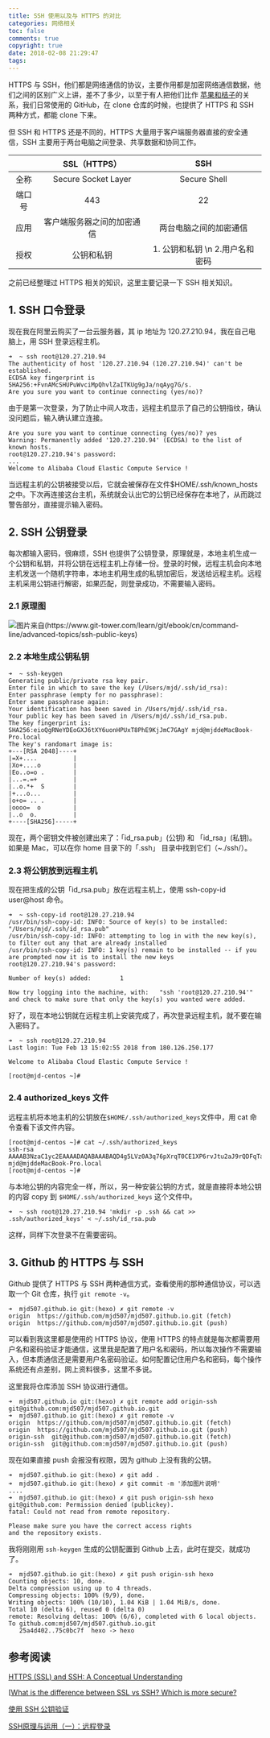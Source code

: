 ```yaml
---
title: SSH 使用以及与 HTTPS 的对比
categories: 网络相关
toc: false
comments: true
copyright: true
date: 2018-02-08 21:29:47
tags:
---
```


HTTPS 与 SSH，他们都是网络通信的协议，主要作用都是加密网络通信数据，他们之间的区别广义上讲，差不了多少，以至于有人把他们比作 [苹果和桔子](https://security.stackexchange.com/questions/1599/what-is-the-difference-between-ssl-vs-ssh-which-is-more-secure)的关系，我们日常使用的 GitHub，在 clone 仓库的时候，也提供了 HTTPS 和 SSH 两种方式，都能 clone 下来。

但 SSH 和 HTTPS 还是不同的，HTTPS 大量用于客户端服务器直接的安全通信，SSH 主要用于两台电脑之间登录、共享数据和协同工作。

<!--more-->

|      |     SSL（HTTPS）      |          SSH          |
| :--: | :-----------------: | :-------------------: |
|  全称  | Secure Socket Layer |     Secure Shell      |
| 端口号  |         443         |          22           |
|  应用  |    客户端服务器之间的加密通信    |      两台电脑之间的加密通信      |
|  授权  |        公钥和私钥        | 1. 公钥和私钥 \n  2.用户名和密码 |

之前已经整理过 HTTPS 相关的知识，这里主要记录一下 SSH 相关知识。

## 1. SSH 口令登录

现在我在阿里云购买了一台云服务器，其 ip 地址为 120.27.210.94，我在自己电脑上，用 SSH 登录远程主机。

```
➜  ~ ssh root@120.27.210.94
The authenticity of host '120.27.210.94 (120.27.210.94)' can't be established.
ECDSA key fingerprint is SHA256:+FvnAMcSHUPuWvciMpQhvlZaITKUg9gJa/nqAyg7G/s.
Are you sure you want to continue connecting (yes/no)?
```

由于是第一次登录，为了防止中间人攻击，远程主机显示了自己的公钥指纹，确认没问题后，输入确认建立连接。

```
Are you sure you want to continue connecting (yes/no)? yes
Warning: Permanently added '120.27.210.94' (ECDSA) to the list of known hosts.
root@120.27.210.94's password:
...
Welcome to Alibaba Cloud Elastic Compute Service !
```

当远程主机的公钥被接受以后，它就会被保存在文件$HOME/.ssh/known_hosts之中。下次再连接这台主机，系统就会认出它的公钥已经保存在本地了，从而跳过警告部分，直接提示输入密码。



## 2. SSH 公钥登录

每次都输入密码，很麻烦，SSH 也提供了公钥登录，原理就是，本地主机生成一个公钥和私钥，并将公钥在远程主机上存储一份。登录的时候，远程主机会向本地主机发送一个随机字符串，本地主机用生成的私钥加密后，发送给远程主机。远程主机采用公钥进行解密，如果匹配，则登录成功，不需要输入密码。

### 2.1 原理图

![图片来自(https://www.git-tower.com/learn/git/ebook/cn/command-line/advanced-topics/ssh-public-keys)](/images/TCP-IP/ssh-auth-workflow.png)

### 2.2 本地生成公钥私钥

```
➜  ~ ssh-keygen
Generating public/private rsa key pair.
Enter file in which to save the key (/Users/mjd/.ssh/id_rsa):
Enter passphrase (empty for no passphrase):
Enter same passphrase again:
Your identification has been saved in /Users/mjd/.ssh/id_rsa.
Your public key has been saved in /Users/mjd/.ssh/id_rsa.pub.
The key fingerprint is:
SHA256:eioQgRNeYDEoGXJ6tXY6uonHPUxT8PhE9KjJmC7GAgY mjd@mjddeMacBook-Pro.local
The key's randomart image is:
+---[RSA 2048]----+
|=X+....          |
|Xo+....o         |
|Eo..o=o .        |
|...=.=+          |
|..o.*+  S        |
|+...o...         |
|o+o= .. .        |
|oooo=  o         |
|..o  o.          |
+----[SHA256]-----+
```

现在，两个密钥文件被创建出来了：「id_rsa.pub」(公钥) 和 「id_rsa」(私钥)。如果是 Mac，可以在你 home 目录下的「.ssh」 目录中找到它们（~./ssh/）。

### 2.3 将公钥放到远程主机

现在把生成的公钥「id_rsa.pub」放在远程主机上，使用 ssh-copy-id user@host 命令。

```
➜  ~ ssh-copy-id root@120.27.210.94
/usr/bin/ssh-copy-id: INFO: Source of key(s) to be installed: "/Users/mjd/.ssh/id_rsa.pub"
/usr/bin/ssh-copy-id: INFO: attempting to log in with the new key(s), to filter out any that are already installed
/usr/bin/ssh-copy-id: INFO: 1 key(s) remain to be installed -- if you are prompted now it is to install the new keys
root@120.27.210.94's password:

Number of key(s) added:        1

Now try logging into the machine, with:   "ssh 'root@120.27.210.94'"
and check to make sure that only the key(s) you wanted were added.
```

好了，现在本地公钥就在远程主机上安装完成了，再次登录远程主机，就不要在输入密码了。

```
➜  ~ ssh root@120.27.210.94
Last login: Tue Feb 13 15:02:55 2018 from 180.126.250.177

Welcome to Alibaba Cloud Elastic Compute Service !

[root@mjd-centos ~]#
```

### 2.4 authorized_keys 文件

远程主机将本地主机的公钥放在`$HOME/.ssh/authorized_keys`文件中，用 cat 命令查看下该文件内容。

```
[root@mjd-centos ~]# cat ~/.ssh/authorized_keys
ssh-rsa AAAAB3NzaC1yc2EAAAADAQABAAABAQD4g5LVz0A3q76pXrqT0CE1XP6rvJtu2aJ9rQDFqTaEXi1hnRWKMATD524AXsv9IZmA2kzWj56WETwwXY73kQt9/OhywKzMlrwTXYNu5x5tpvDImX6A9wGxeROXyHI4iAzkaqiPc8ZqtJDOHTqZRrR2E99r+c72d4GwmZwz9ZENAzYcjrgM/z1M27t24hNlD9fxLFHp6c+SO4Q0nxw0JNETUeaZLzGyxC2nolN7ROzrRrt0j0Qv528uqk2eaSVDjKi/lbwzxM3gzY/yCTQ8HWGlJy2alqw9EcKH9F4HbYyQyrTHd3Bf/g6P+eqPSK9eWTqnjl7UI+yieqbG7E3xKEoB mjd@mjddeMacBook-Pro.local
[root@mjd-centos ~]#
```

与本地公钥的内容完全一样，所以，另一种安装公钥的方式，就是直接将本地公钥的内容 copy 到 `$HOME/.ssh/authorized_keys` 这个文件中。

```
➜  ~ ssh root@120.27.210.94 'mkdir -p .ssh && cat >> .ssh/authorized_keys' < ~/.ssh/id_rsa.pub
```

这样，同样下次登录不在需要密码。



## 3. Github 的 HTTPS 与 SSH

Github 提供了 HTTPS 与 SSH 两种通信方式，查看使用的那种通信协议，可以选取一个 Git 仓库，执行 `git remote -v`。

```
➜  mjd507.github.io git:(hexo) ✗ git remote -v
origin	https://github.com/mjd507/mjd507.github.io.git (fetch)
origin	https://github.com/mjd507/mjd507.github.io.git (push)
```

可以看到我这里都是使用的 HTTPS 协议，使用 HTTPS 的特点就是每次都需要用户名和密码验证才能通信，这里我是配置了用户名和密码，所以每次操作不需要输入，但本质通信还是需要用户名密码验证。如何配置记住用户名和密码，每个操作系统还有点差别，网上资料很多，这里不多说。

这里我将仓库添加 SSH 协议进行通信。

```
➜  mjd507.github.io git:(hexo) ✗ git remote add origin-ssh  git@github.com:mjd507/mjd507.github.io.git
➜  mjd507.github.io git:(hexo) ✗ git remote -v
origin	https://github.com/mjd507/mjd507.github.io.git (fetch)
origin	https://github.com/mjd507/mjd507.github.io.git (push)
origin-ssh	git@github.com:mjd507/mjd507.github.io.git (fetch)
origin-ssh	git@github.com:mjd507/mjd507.github.io.git (push)
```

现在如果直接 push 会报没有权限，因为 github 上没有我的公钥。

```
➜  mjd507.github.io git:(hexo) ✗ git add .
➜  mjd507.github.io git:(hexo) ✗ git commit -m '添加图片说明'
....
➜  mjd507.github.io git:(hexo) ✗ git push origin-ssh hexo
git@github.com: Permission denied (publickey).
fatal: Could not read from remote repository.

Please make sure you have the correct access rights
and the repository exists.
```

我将刚刚用 `ssh-keygen` 生成的公钥配置到 Github 上去，此时在提交，就成功了。

```
➜  mjd507.github.io git:(hexo) ✗ git push origin-ssh hexo
Counting objects: 10, done.
Delta compression using up to 4 threads.
Compressing objects: 100% (9/9), done.
Writing objects: 100% (10/10), 1.04 KiB | 1.04 MiB/s, done.
Total 10 (delta 6), reused 0 (delta 0)
remote: Resolving deltas: 100% (6/6), completed with 6 local objects.
To github.com:mjd507/mjd507.github.io.git
   25a4d402..75c0bc7f  hexo -> hexo
```



## 参考阅读

[HTTPS (SSL) and SSH: A Conceptual Understanding](https://medium.com/@alxsanborn/https-ssl-and-ssh-a-conceptual-understanding-9-2-16-4e75ce8d574)

[[What is the difference between SSL vs SSH? Which is more secure?](https://security.stackexchange.com/questions/1599/what-is-the-difference-between-ssl-vs-ssh-which-is-more-secure)

[使用 SSH 公钥验证](https://www.git-tower.com/learn/git/ebook/cn/command-line/advanced-topics/ssh-public-keys)

[SSH原理与运用（一）：远程登录](http://www.ruanyifeng.com/blog/2011/12/ssh_remote_login.html)